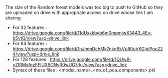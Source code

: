 The size of the Random forest models was too big to push to GitHub so they are uploaded on drive with appropriate access on drive whose link I am sharing
- For 32 features : https://drive.google.com/file/d/11dUxkkbvb6m0mpmiwX3443_4Ev-b5vtQ/view?usp=drive_link
- For 64 features : https://drive.google.com/file/d/1nJmmDchMk7nkqBkVu80uVKGlpiPqu224/view?usp=drive_link
- For 128 features : https://drive.google.com/file/d/1QUwB-yZIRMxfqzFFIUX5ONyR0wUG7rk-/view?usp=drive_link
- Syntax of these files : <model_name>_<no_of_pca_components>.pkl
